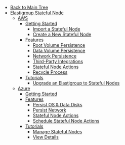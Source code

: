 <!-- Table of Contents -->

- <a href="/" class="sidebar-home"><i data-feather="arrow-left" class="sidebar-back-icon"></i>Back to Main Tree</a>
- [Elastigroup Stateful Node](managed-instance/)
  - [AWS](managed-instance/features/stateful-managed-instances)
    - [Getting Started](managed-instance/getting-started/)
      - [Import a Stateful Node](managed-instance/getting-started/join-an-existing-managed-instance)
      - [Create a New Stateful Node](managed-instance/getting-started/create-a-new-managed-instance)
    - [Features](managed-instance/features/)
      - [Root Volume Persistence](managed-instance/features/root-volume-persistence)
      - [Data Volume Persistence](managed-instance/features/data-volume-persistence)
      - [Network Persistence](managed-instance/features/network-persistence)
      - [Third-Party Integrations](managed-instance/features/third-party-integrations)
      - [Stateful Node Actions](managed-instance/features/managed-instance-actions)
      - [Recycle Process](managed-instance/features/replacement-process)
    - [Tutorials](managed-instance/tutorials/)
      - [Upgrade an Elastigroup to Stateful Nodes](managed-instance/tutorials/upgrade-an-existing-elastigroup-to-managed-instance)
  - [Azure](managed-instance/azure/)
    - [Getting Started](managed-instance/azure/getting-started/)
    - [Features]()
      - [Persist OS & Data Disks](elastigroup/features-azure/stateful-nodes/persist-os-data-disks)
      - [Persist Network](elastigroup/features-azure/stateful-nodes/persist-network)
      - [Stateful Node Actions](elastigroup/features-azure/stateful-nodes/actions)
      - [Schedule Stateful Node Actions](elastigroup/features-azure/stateful-nodes/schedule)
    - [Tutorials](elastigroup/tutorials-azure/use-stateful-nodes/)
      - [Manage Stateful Nodes](elastigroup/tutorials-azure/use-stateful-nodes/manage)
      - [View Details](elastigroup/tutorials-azure/use-stateful-nodes/view-details)
